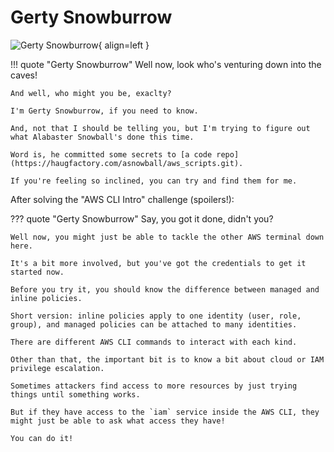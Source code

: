 # Gerty Snowburrow

![Gerty Snowburrow](/img/cloudring/gertysnowburrow.jpg){ align=left }

!!! quote "Gerty Snowburrow"
	Well now, look who's venturing down into the caves!

	And well, who might you be, exaclty?

	I'm Gerty Snowburrow, if you need to know.

	And, not that I should be telling you, but I'm trying to figure out what Alabaster Snowball's done this time.

	Word is, he committed some secrets to [a code repo](https://haugfactory.com/asnowball/aws_scripts.git).

	If you're feeling so inclined, you can try and find them for me.

After solving the "AWS CLI Intro" challenge (spoilers!):

??? quote "Gerty Snowburrow"
	Say, you got it done, didn't you?

	Well now, you might just be able to tackle the other AWS terminal down here.

	It's a bit more involved, but you've got the credentials to get it started now.

	Before you try it, you should know the difference between managed and inline policies.

	Short version: inline policies apply to one identity (user, role, group), and managed policies can be attached to many identities.

	There are different AWS CLI commands to interact with each kind.

	Other than that, the important bit is to know a bit about cloud or IAM privilege escalation.

	Sometimes attackers find access to more resources by just trying things until something works.

	But if they have access to the `iam` service inside the AWS CLI, they might just be able to ask what access they have!

	You can do it!

